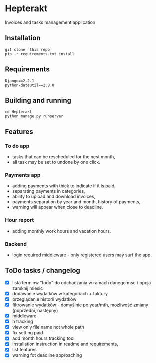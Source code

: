 # Hepterakt

Invoices and tasks management application 

## Installation

```
git clone `this repo`
pip -r requirements.txt install
```

## Requirements

```
Django==2.2.1
python-dateutil==2.8.0
```

## Building and running

```
cd Hepterakt
python manage.py runserver
```

## Features

### To do app 
 
 - tasks that can be rescheduled for the nest month,
 - all task may be set to undone by one click.
 
### Payments app

 - adding payments with thick to indicate if it is paid,
 - separating payments in categories,
 - ability to upload and download invoices,
 - payments separation by year and month, history of payments,
 - warning will appear when close to deadline.

### Hour report

 - adding monthly work hours and vacation hours.
 
### Backend

 - login required middleware - only registered users may surf the app

## ToDo tasks / changelog

- [x] lista terminw "todo" do odchaczania w ramach danego msc / opcja zamknij miesic
- [x] dodawanie wydatków w kategoriach + faktury
- [x] przeglądanie historii wydatków
- [x] filtrowanie wydatków - domyślnie po year/mth, możliwość zmiany (poprzedni, następny)
- [x] middleware
- [x] h tracking
- [x] view only file name not whole path
- [x] fix setting paid
- [x] add month hours tracking tool
- [x] installation instruction in readme and requirements, 
- [x] list features
- [x] warning fot deadline approaching